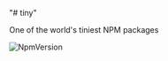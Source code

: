 "# tiny" 

One of the world's tiniest NPM packages

![NpmVersion](https://img.shields.io/npm/v/npm.svg)
